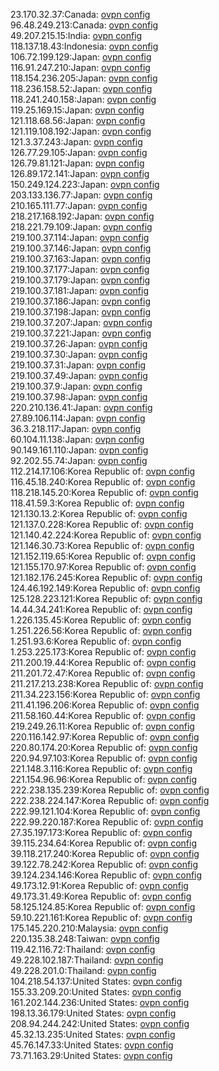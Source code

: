 23.170.32.37:Canada: [ovpn config](vpn/23_170_32_37.ovpn)  
96.48.249.213:Canada: [ovpn config](vpn/96_48_249_213.ovpn)  
49.207.215.15:India: [ovpn config](vpn/49_207_215_15.ovpn)  
118.137.18.43:Indonesia: [ovpn config](vpn/118_137_18_43.ovpn)  
106.72.199.129:Japan: [ovpn config](vpn/106_72_199_129.ovpn)  
116.91.247.210:Japan: [ovpn config](vpn/116_91_247_210.ovpn)  
118.154.236.205:Japan: [ovpn config](vpn/118_154_236_205.ovpn)  
118.236.158.52:Japan: [ovpn config](vpn/118_236_158_52.ovpn)  
118.241.240.158:Japan: [ovpn config](vpn/118_241_240_158.ovpn)  
119.25.169.15:Japan: [ovpn config](vpn/119_25_169_15.ovpn)  
121.118.68.56:Japan: [ovpn config](vpn/121_118_68_56.ovpn)  
121.119.108.192:Japan: [ovpn config](vpn/121_119_108_192.ovpn)  
121.3.37.243:Japan: [ovpn config](vpn/121_3_37_243.ovpn)  
126.77.29.105:Japan: [ovpn config](vpn/126_77_29_105.ovpn)  
126.79.81.121:Japan: [ovpn config](vpn/126_79_81_121.ovpn)  
126.89.172.141:Japan: [ovpn config](vpn/126_89_172_141.ovpn)  
150.249.124.223:Japan: [ovpn config](vpn/150_249_124_223.ovpn)  
203.133.136.77:Japan: [ovpn config](vpn/203_133_136_77.ovpn)  
210.165.111.77:Japan: [ovpn config](vpn/210_165_111_77.ovpn)  
218.217.168.192:Japan: [ovpn config](vpn/218_217_168_192.ovpn)  
218.221.79.109:Japan: [ovpn config](vpn/218_221_79_109.ovpn)  
219.100.37.114:Japan: [ovpn config](vpn/219_100_37_114.ovpn)  
219.100.37.146:Japan: [ovpn config](vpn/219_100_37_146.ovpn)  
219.100.37.163:Japan: [ovpn config](vpn/219_100_37_163.ovpn)  
219.100.37.177:Japan: [ovpn config](vpn/219_100_37_177.ovpn)  
219.100.37.179:Japan: [ovpn config](vpn/219_100_37_179.ovpn)  
219.100.37.181:Japan: [ovpn config](vpn/219_100_37_181.ovpn)  
219.100.37.186:Japan: [ovpn config](vpn/219_100_37_186.ovpn)  
219.100.37.198:Japan: [ovpn config](vpn/219_100_37_198.ovpn)  
219.100.37.207:Japan: [ovpn config](vpn/219_100_37_207.ovpn)  
219.100.37.221:Japan: [ovpn config](vpn/219_100_37_221.ovpn)  
219.100.37.26:Japan: [ovpn config](vpn/219_100_37_26.ovpn)  
219.100.37.30:Japan: [ovpn config](vpn/219_100_37_30.ovpn)  
219.100.37.31:Japan: [ovpn config](vpn/219_100_37_31.ovpn)  
219.100.37.49:Japan: [ovpn config](vpn/219_100_37_49.ovpn)  
219.100.37.9:Japan: [ovpn config](vpn/219_100_37_9.ovpn)  
219.100.37.98:Japan: [ovpn config](vpn/219_100_37_98.ovpn)  
220.210.136.41:Japan: [ovpn config](vpn/220_210_136_41.ovpn)  
27.89.106.114:Japan: [ovpn config](vpn/27_89_106_114.ovpn)  
36.3.218.117:Japan: [ovpn config](vpn/36_3_218_117.ovpn)  
60.104.11.138:Japan: [ovpn config](vpn/60_104_11_138.ovpn)  
90.149.161.110:Japan: [ovpn config](vpn/90_149_161_110.ovpn)  
92.202.55.74:Japan: [ovpn config](vpn/92_202_55_74.ovpn)  
112.214.17.106:Korea Republic of: [ovpn config](vpn/112_214_17_106.ovpn)  
116.45.18.240:Korea Republic of: [ovpn config](vpn/116_45_18_240.ovpn)  
118.218.145.20:Korea Republic of: [ovpn config](vpn/118_218_145_20.ovpn)  
118.41.59.3:Korea Republic of: [ovpn config](vpn/118_41_59_3.ovpn)  
121.130.13.2:Korea Republic of: [ovpn config](vpn/121_130_13_2.ovpn)  
121.137.0.228:Korea Republic of: [ovpn config](vpn/121_137_0_228.ovpn)  
121.140.42.224:Korea Republic of: [ovpn config](vpn/121_140_42_224.ovpn)  
121.146.30.73:Korea Republic of: [ovpn config](vpn/121_146_30_73.ovpn)  
121.152.119.65:Korea Republic of: [ovpn config](vpn/121_152_119_65.ovpn)  
121.155.170.97:Korea Republic of: [ovpn config](vpn/121_155_170_97.ovpn)  
121.182.176.245:Korea Republic of: [ovpn config](vpn/121_182_176_245.ovpn)  
124.46.192.149:Korea Republic of: [ovpn config](vpn/124_46_192_149.ovpn)  
125.128.223.121:Korea Republic of: [ovpn config](vpn/125_128_223_121.ovpn)  
14.44.34.241:Korea Republic of: [ovpn config](vpn/14_44_34_241.ovpn)  
1.226.135.45:Korea Republic of: [ovpn config](vpn/1_226_135_45.ovpn)  
1.251.226.56:Korea Republic of: [ovpn config](vpn/1_251_226_56.ovpn)  
1.251.93.6:Korea Republic of: [ovpn config](vpn/1_251_93_6.ovpn)  
1.253.225.173:Korea Republic of: [ovpn config](vpn/1_253_225_173.ovpn)  
211.200.19.44:Korea Republic of: [ovpn config](vpn/211_200_19_44.ovpn)  
211.201.72.47:Korea Republic of: [ovpn config](vpn/211_201_72_47.ovpn)  
211.217.213.238:Korea Republic of: [ovpn config](vpn/211_217_213_238.ovpn)  
211.34.223.156:Korea Republic of: [ovpn config](vpn/211_34_223_156.ovpn)  
211.41.196.206:Korea Republic of: [ovpn config](vpn/211_41_196_206.ovpn)  
211.58.160.44:Korea Republic of: [ovpn config](vpn/211_58_160_44.ovpn)  
219.249.26.11:Korea Republic of: [ovpn config](vpn/219_249_26_11.ovpn)  
220.116.142.97:Korea Republic of: [ovpn config](vpn/220_116_142_97.ovpn)  
220.80.174.20:Korea Republic of: [ovpn config](vpn/220_80_174_20.ovpn)  
220.94.97.103:Korea Republic of: [ovpn config](vpn/220_94_97_103.ovpn)  
221.148.3.116:Korea Republic of: [ovpn config](vpn/221_148_3_116.ovpn)  
221.154.96.96:Korea Republic of: [ovpn config](vpn/221_154_96_96.ovpn)  
222.238.135.239:Korea Republic of: [ovpn config](vpn/222_238_135_239.ovpn)  
222.238.224.147:Korea Republic of: [ovpn config](vpn/222_238_224_147.ovpn)  
222.99.121.104:Korea Republic of: [ovpn config](vpn/222_99_121_104.ovpn)  
222.99.220.187:Korea Republic of: [ovpn config](vpn/222_99_220_187.ovpn)  
27.35.197.173:Korea Republic of: [ovpn config](vpn/27_35_197_173.ovpn)  
39.115.234.64:Korea Republic of: [ovpn config](vpn/39_115_234_64.ovpn)  
39.118.217.240:Korea Republic of: [ovpn config](vpn/39_118_217_240.ovpn)  
39.122.78.242:Korea Republic of: [ovpn config](vpn/39_122_78_242.ovpn)  
39.124.234.146:Korea Republic of: [ovpn config](vpn/39_124_234_146.ovpn)  
49.173.12.91:Korea Republic of: [ovpn config](vpn/49_173_12_91.ovpn)  
49.173.31.49:Korea Republic of: [ovpn config](vpn/49_173_31_49.ovpn)  
58.125.124.85:Korea Republic of: [ovpn config](vpn/58_125_124_85.ovpn)  
59.10.221.161:Korea Republic of: [ovpn config](vpn/59_10_221_161.ovpn)  
175.145.220.210:Malaysia: [ovpn config](vpn/175_145_220_210.ovpn)  
220.135.38.248:Taiwan: [ovpn config](vpn/220_135_38_248.ovpn)  
119.42.116.72:Thailand: [ovpn config](vpn/119_42_116_72.ovpn)  
49.228.102.187:Thailand: [ovpn config](vpn/49_228_102_187.ovpn)  
49.228.201.0:Thailand: [ovpn config](vpn/49_228_201_0.ovpn)  
104.218.54.137:United States: [ovpn config](vpn/104_218_54_137.ovpn)  
155.33.209.20:United States: [ovpn config](vpn/155_33_209_20.ovpn)  
161.202.144.236:United States: [ovpn config](vpn/161_202_144_236.ovpn)  
198.13.36.179:United States: [ovpn config](vpn/198_13_36_179.ovpn)  
208.94.244.242:United States: [ovpn config](vpn/208_94_244_242.ovpn)  
45.32.13.235:United States: [ovpn config](vpn/45_32_13_235.ovpn)  
45.76.147.33:United States: [ovpn config](vpn/45_76_147_33.ovpn)  
73.71.163.29:United States: [ovpn config](vpn/73_71_163_29.ovpn)  
